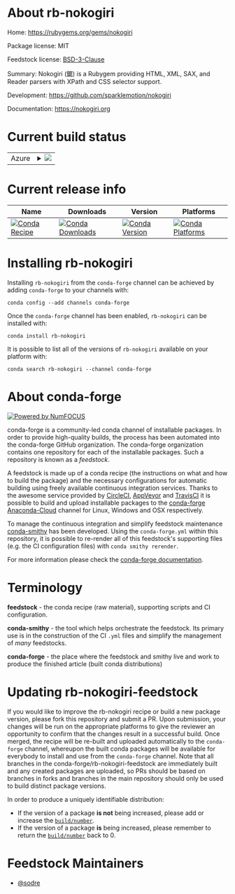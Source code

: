 About rb-nokogiri
=================

Home: https://rubygems.org/gems/nokogiri

Package license: MIT

Feedstock license: [BSD-3-Clause](https://github.com/conda-forge/rb-nokogiri-feedstock/blob/master/LICENSE.txt)

Summary: Nokogiri (鋸) is a Rubygem providing HTML, XML, SAX, and Reader parsers with XPath and CSS selector support.

Development: https://github.com/sparklemotion/nokogiri

Documentation: https://nokogiri.org

Current build status
====================


<table>
    
  <tr>
    <td>Azure</td>
    <td>
      <details>
        <summary>
          <a href="https://dev.azure.com/conda-forge/feedstock-builds/_build/latest?definitionId=7645&branchName=master">
            <img src="https://dev.azure.com/conda-forge/feedstock-builds/_apis/build/status/rb-nokogiri-feedstock?branchName=master">
          </a>
        </summary>
        <table>
          <thead><tr><th>Variant</th><th>Status</th></tr></thead>
          <tbody><tr>
              <td>linux_64_ruby2.5</td>
              <td>
                <a href="https://dev.azure.com/conda-forge/feedstock-builds/_build/latest?definitionId=7645&branchName=master">
                  <img src="https://dev.azure.com/conda-forge/feedstock-builds/_apis/build/status/rb-nokogiri-feedstock?branchName=master&jobName=linux&configuration=linux_64_ruby2.5" alt="variant">
                </a>
              </td>
            </tr><tr>
              <td>linux_64_ruby2.6</td>
              <td>
                <a href="https://dev.azure.com/conda-forge/feedstock-builds/_build/latest?definitionId=7645&branchName=master">
                  <img src="https://dev.azure.com/conda-forge/feedstock-builds/_apis/build/status/rb-nokogiri-feedstock?branchName=master&jobName=linux&configuration=linux_64_ruby2.6" alt="variant">
                </a>
              </td>
            </tr><tr>
              <td>osx_64_ruby2.5</td>
              <td>
                <a href="https://dev.azure.com/conda-forge/feedstock-builds/_build/latest?definitionId=7645&branchName=master">
                  <img src="https://dev.azure.com/conda-forge/feedstock-builds/_apis/build/status/rb-nokogiri-feedstock?branchName=master&jobName=osx&configuration=osx_64_ruby2.5" alt="variant">
                </a>
              </td>
            </tr><tr>
              <td>osx_64_ruby2.6</td>
              <td>
                <a href="https://dev.azure.com/conda-forge/feedstock-builds/_build/latest?definitionId=7645&branchName=master">
                  <img src="https://dev.azure.com/conda-forge/feedstock-builds/_apis/build/status/rb-nokogiri-feedstock?branchName=master&jobName=osx&configuration=osx_64_ruby2.6" alt="variant">
                </a>
              </td>
            </tr>
          </tbody>
        </table>
      </details>
    </td>
  </tr>
</table>

Current release info
====================

| Name | Downloads | Version | Platforms |
| --- | --- | --- | --- |
| [![Conda Recipe](https://img.shields.io/badge/recipe-rb--nokogiri-green.svg)](https://anaconda.org/conda-forge/rb-nokogiri) | [![Conda Downloads](https://img.shields.io/conda/dn/conda-forge/rb-nokogiri.svg)](https://anaconda.org/conda-forge/rb-nokogiri) | [![Conda Version](https://img.shields.io/conda/vn/conda-forge/rb-nokogiri.svg)](https://anaconda.org/conda-forge/rb-nokogiri) | [![Conda Platforms](https://img.shields.io/conda/pn/conda-forge/rb-nokogiri.svg)](https://anaconda.org/conda-forge/rb-nokogiri) |

Installing rb-nokogiri
======================

Installing `rb-nokogiri` from the `conda-forge` channel can be achieved by adding `conda-forge` to your channels with:

```
conda config --add channels conda-forge
```

Once the `conda-forge` channel has been enabled, `rb-nokogiri` can be installed with:

```
conda install rb-nokogiri
```

It is possible to list all of the versions of `rb-nokogiri` available on your platform with:

```
conda search rb-nokogiri --channel conda-forge
```


About conda-forge
=================

[![Powered by NumFOCUS](https://img.shields.io/badge/powered%20by-NumFOCUS-orange.svg?style=flat&colorA=E1523D&colorB=007D8A)](http://numfocus.org)

conda-forge is a community-led conda channel of installable packages.
In order to provide high-quality builds, the process has been automated into the
conda-forge GitHub organization. The conda-forge organization contains one repository
for each of the installable packages. Such a repository is known as a *feedstock*.

A feedstock is made up of a conda recipe (the instructions on what and how to build
the package) and the necessary configurations for automatic building using freely
available continuous integration services. Thanks to the awesome service provided by
[CircleCI](https://circleci.com/), [AppVeyor](https://www.appveyor.com/)
and [TravisCI](https://travis-ci.com/) it is possible to build and upload installable
packages to the [conda-forge](https://anaconda.org/conda-forge)
[Anaconda-Cloud](https://anaconda.org/) channel for Linux, Windows and OSX respectively.

To manage the continuous integration and simplify feedstock maintenance
[conda-smithy](https://github.com/conda-forge/conda-smithy) has been developed.
Using the ``conda-forge.yml`` within this repository, it is possible to re-render all of
this feedstock's supporting files (e.g. the CI configuration files) with ``conda smithy rerender``.

For more information please check the [conda-forge documentation](https://conda-forge.org/docs/).

Terminology
===========

**feedstock** - the conda recipe (raw material), supporting scripts and CI configuration.

**conda-smithy** - the tool which helps orchestrate the feedstock.
                   Its primary use is in the construction of the CI ``.yml`` files
                   and simplify the management of *many* feedstocks.

**conda-forge** - the place where the feedstock and smithy live and work to
                  produce the finished article (built conda distributions)


Updating rb-nokogiri-feedstock
==============================

If you would like to improve the rb-nokogiri recipe or build a new
package version, please fork this repository and submit a PR. Upon submission,
your changes will be run on the appropriate platforms to give the reviewer an
opportunity to confirm that the changes result in a successful build. Once
merged, the recipe will be re-built and uploaded automatically to the
`conda-forge` channel, whereupon the built conda packages will be available for
everybody to install and use from the `conda-forge` channel.
Note that all branches in the conda-forge/rb-nokogiri-feedstock are
immediately built and any created packages are uploaded, so PRs should be based
on branches in forks and branches in the main repository should only be used to
build distinct package versions.

In order to produce a uniquely identifiable distribution:
 * If the version of a package **is not** being increased, please add or increase
   the [``build/number``](https://conda.io/docs/user-guide/tasks/build-packages/define-metadata.html#build-number-and-string).
 * If the version of a package **is** being increased, please remember to return
   the [``build/number``](https://conda.io/docs/user-guide/tasks/build-packages/define-metadata.html#build-number-and-string)
   back to 0.

Feedstock Maintainers
=====================

* [@sodre](https://github.com/sodre/)

